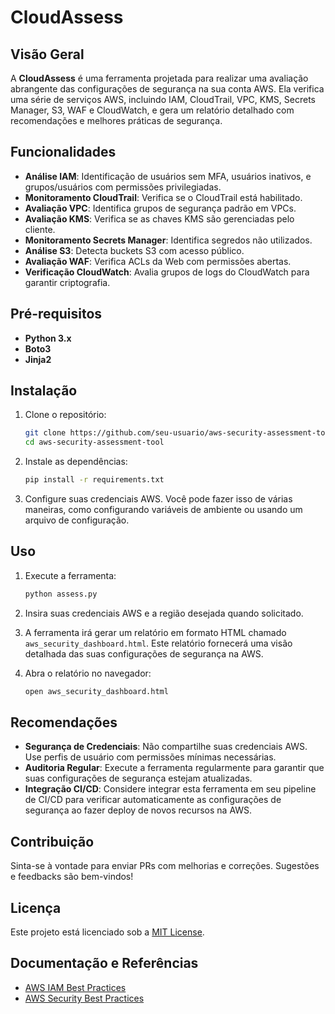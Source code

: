 # CloudAssess

## Visão Geral

A **CloudAssess** é uma ferramenta projetada para realizar uma avaliação abrangente das configurações de segurança na sua conta AWS. Ela verifica uma série de serviços AWS, incluindo IAM, CloudTrail, VPC, KMS, Secrets Manager, S3, WAF e CloudWatch, e gera um relatório detalhado com recomendações e melhores práticas de segurança.

## Funcionalidades

- **Análise IAM**: Identificação de usuários sem MFA, usuários inativos, e grupos/usuários com permissões privilegiadas.
- **Monitoramento CloudTrail**: Verifica se o CloudTrail está habilitado.
- **Avaliação VPC**: Identifica grupos de segurança padrão em VPCs.
- **Avaliação KMS**: Verifica se as chaves KMS são gerenciadas pelo cliente.
- **Monitoramento Secrets Manager**: Identifica segredos não utilizados.
- **Análise S3**: Detecta buckets S3 com acesso público.
- **Avaliação WAF**: Verifica ACLs da Web com permissões abertas.
- **Verificação CloudWatch**: Avalia grupos de logs do CloudWatch para garantir criptografia.

## Pré-requisitos

- **Python 3.x**
- **Boto3**
- **Jinja2**

## Instalação

1. Clone o repositório:

    ```bash
    git clone https://github.com/seu-usuario/aws-security-assessment-tool.git
    cd aws-security-assessment-tool
    ```

2. Instale as dependências:

    ```bash
    pip install -r requirements.txt
    ```

3. Configure suas credenciais AWS. Você pode fazer isso de várias maneiras, como configurando variáveis de ambiente ou usando um arquivo de configuração.

## Uso

1. Execute a ferramenta:

    ```bash
    python assess.py
    ```

2. Insira suas credenciais AWS e a região desejada quando solicitado.

3. A ferramenta irá gerar um relatório em formato HTML chamado `aws_security_dashboard.html`. Este relatório fornecerá uma visão detalhada das suas configurações de segurança na AWS.

4. Abra o relatório no navegador:

    ```bash
    open aws_security_dashboard.html
    ```

## Recomendações

- **Segurança de Credenciais**: Não compartilhe suas credenciais AWS. Use perfis de usuário com permissões mínimas necessárias.
- **Auditoria Regular**: Execute a ferramenta regularmente para garantir que suas configurações de segurança estejam atualizadas.
- **Integração CI/CD**: Considere integrar esta ferramenta em seu pipeline de CI/CD para verificar automaticamente as configurações de segurança ao fazer deploy de novos recursos na AWS.

## Contribuição

Sinta-se à vontade para enviar PRs com melhorias e correções. Sugestões e feedbacks são bem-vindos!

## Licença

Este projeto está licenciado sob a [MIT License](LICENSE).

## Documentação e Referências

- [AWS IAM Best Practices](https://docs.aws.amazon.com/IAM/latest/UserGuide/best-practices.html)
- [AWS Security Best Practices](https://aws.amazon.com/whitepapers/security-best-practices/)
